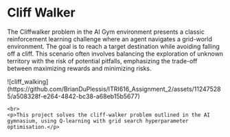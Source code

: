 <!DOCTYPE html>
<html lang="en">

<head>
    <meta charset="UTF-8">
    <meta name="viewport" content="width=device-width, initial-scale=1.0">
</head>

<body>
    <h1>Cliff Walker</h1>
    <p>The Cliffwalker problem in the AI Gym environment presents a classic reinforcement learning challenge where an agent navigates a grid-world environment. 
    The goal is to reach a target destination while avoiding falling off a cliff. This scenario often involves 
    balancing the exploration of unknown territory with the risk of potential pitfalls, emphasizing the trade-off between maximizing rewards and minimizing risks.</p>
    ![cliff_walking](https://github.com/BrianDuPlessis/ITRI616_Assignment_2/assets/112475285/a508328f-e264-4842-bc38-a68eb15b5677)

    <br>
    <p>This project solves the cliff-walker problem outlined in the AI gymnasium, using Q-learning with grid search hyperparameter optimisation.</p> 
</body>

</html>
